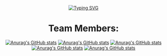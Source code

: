<div align="center">

[![Typing SVG](https://readme-typing-svg.demolab.com?font=Bebas+Neue&size=30&duration=3000&pause=1000&color=CCDBE4&center=true&vCenter=true&width=500&height=60&lines=MT+Scripts;Quality+Resources+for+fivem;mt-scripts.tebex.io)](https://git.io/typing-svg)

  # Team Members:

  [![Anurag's GitHub stats](https://github-readme-stats.vercel.app/api?username=Marttins011&show_icons=true&theme=city_lights)](https://github.com/anuraghazra/github-readme-stats)
  [![Anurag's GitHub stats](https://github-readme-stats.vercel.app/api?username=Oliveira1904&show_icons=true&theme=city_lights)](https://github.com/anuraghazra/github-readme-stats)
  [![Anurag's GitHub stats](https://github-readme-stats.vercel.app/api?username=Eviltjuuh&show_icons=true&theme=city_lights)](https://github.com/anuraghazra/github-readme-stats)
  [![Anurag's GitHub stats](https://github-readme-stats.vercel.app/api?username=abdel1touimi&show_icons=true&theme=city_lights)](https://github.com/anuraghazra/github-readme-stats)
  [![Anurag's GitHub stats](https://github-readme-stats.vercel.app/api?username=Vendettass&show_icons=true&theme=city_lights)](https://github.com/anuraghazra/github-readme-stats)
  
</div>
